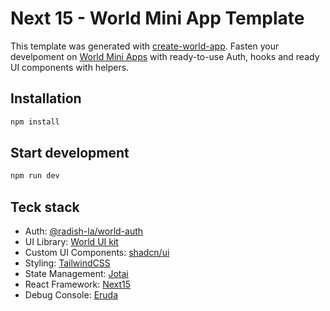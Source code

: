 # Next 15 - World Mini App Template

This template was generated with [create-world-app](https://www.npmjs.com/package/create-world-app). Fasten your develpoment on [World Mini Apps](https://docs.world.org/mini-apps) with ready-to-use Auth, hooks and ready UI components with helpers.

## Installation

```sh
npm install
```

## Start development

```sh
npm run dev
```

## Teck stack

- Auth: [@radish-la/world-auth](https://www.npmjs.com/package/@radish-la/world-auth)
- UI Library: [World UI kit](https://mini-apps-ui-kit.world.org/?path=/docs/components-numberpad--docs)
- Custom UI Components: [shadcn/ui](https://ui.shadcn.com/docs/components/sonner)
- Styling: [TailwindCSS](https://tailwindcss.com/docs/styling-with-utility-classes)
- State Management: [Jotai](https://jotai.org/)
- React Framework: [Next15](https://nextjs.org/docs)
- Debug Console: [Eruda](https://eruda.liriliri.io/)
